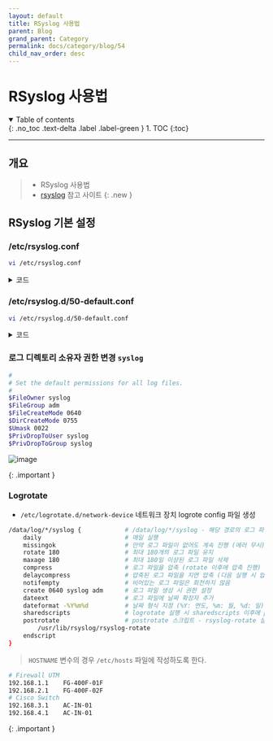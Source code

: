```yaml
---
layout: default
title: RSyslog 사용법
parent: Blog
grand_parent: Category
permalink: docs/category/blog/54
child_nav_order: desc
---
```


# RSyslog 사용법

<details open markdown="block">
  <summary>
    Table of contents
  </summary>
  {: .no_toc .text-delta .label .label-green }
1. TOC
{:toc}
</details>

---
## 개요

> - RSyslog 사용법
> - [rsyslog](https://www.rsyslog.com/downloads/download-v8-stable) 참고 사이트
{: .new }

## RSyslog 기본 설정

### /etc/rsyslog.conf

```bash
vi /etc/rsyslog.conf
```

<details markdown="block">
  <summary>
    코드
  </summary>
  {: .text-delta .label .label-green }

```bash
# /etc/rsyslog.conf configuration file for rsyslog
#
# For more information install rsyslog-doc and see
# /usr/share/doc/rsyslog-doc/html/configuration/index.html
#
# Default logging rules can be found in /etc/rsyslog.d/50-default.conf


#################
#### MODULES ####
#################

module(load="imuxsock") # provides support for local system logging
module(load="immark")  # provides --MARK-- message capability

# provides UDP syslog reception
module(load="imudp")
input(type="imudp" port="514")

# provides TCP syslog reception
#module(load="imtcp")
#input(type="imtcp" port="514")

# provides kernel logging support and enable non-kernel klog messages
module(load="imklog" permitnonkernelfacility="on")

###########################
#### GLOBAL DIRECTIVES ####
###########################

#
# Use traditional timestamp format.
# To enable high precision timestamps, comment out the following line.
#
$ActionFileDefaultTemplate RSYSLOG_TraditionalFileFormat

# Filter duplicated messages
$RepeatedMsgReduction on

#
# Set the default permissions for all log files.
#
$FileOwner syslog
$FileGroup adm
$FileCreateMode 0640
$DirCreateMode 0755
$Umask 0022
$PrivDropToUser syslog
$PrivDropToGroup syslog

#
# Where to place spool and state files
#
$WorkDirectory /var/spool/rsyslog

#
# Include all config files in /etc/rsyslog.d/
#
$IncludeConfig /etc/rsyslog.d/*.conf
```

</details>

### /etc/rsyslog.d/50-default.conf

```bash
vi /etc/rsyslog.d/50-default.conf
```

<details markdown="block">
  <summary>
    코드
  </summary>
  {: .text-delta .label .label-green }

```bash
#  Default rules for rsyslog.
#
#			For more information see rsyslog.conf(5) and /etc/rsyslog.conf

#
# First some standard log files.  Log by facility.
#
auth,authpriv.*			/var/log/auth.log
*.*;auth,authpriv.none		-/var/log/syslog
#cron.*				/var/log/cron.log
#daemon.*			-/var/log/daemon.log
kern.*				-/var/log/kern.log
#lpr.*				-/var/log/lpr.log
mail.*				-/var/log/mail.log
#user.*				-/var/log/user.log

#
# Logging for the mail system.  Split it up so that
# it is easy to write scripts to parse these files.
#
#mail.info			-/var/log/mail.info
#mail.warn			-/var/log/mail.warn
mail.err			/var/log/mail.err

#
# Some "catch-all" log files.
#
#*.=debug;\
#	auth,authpriv.none;\
#	news.none;mail.none	-/var/log/debug
#*.=info;*.=notice;*.=warn;\
#	auth,authpriv.none;\
#	cron,daemon.none;\
#	mail,news.none		-/var/log/messages

#
# Emergencies are sent to everybody logged in.
#
*.emerg				:omusrmsg:*

#
# I like to have messages displayed on the console, but only on a virtual
# console I usually leave idle.
#
#daemon,mail.*;\
#	news.=crit;news.=err;news.=notice;\
#	*.=debug;*.=info;\
#	*.=notice;*.=warn	/dev/tty8

#timezone(id="KST" offset="+09:00")
#template (name="FileFormat" type="string" string="/data/log/%HOSTNAME%/syslog-%$year%%$month%%$day%")
template(name="FileFormat" type="list") {
    constant(value="/data/log/")
    property(name="hostname")
    constant(value="/syslog")
#    property(name="timereported" dateformat="year")
#    property(name="timereported" dateformat="month")
#    property(name="timereported" dateformat="day")
    }
template(name="DateTime" type="list") {
    constant(value="[")
    property(name="timereported" dateformat="year")
    constant(value="-")
    property(name="timereported" dateformat="month")
    constant(value="-")
    property(name="timereported" dateformat="day")
    constant(value=" ")
    property(name="timereported" dateFormat="hour")
    constant(value=":")
    property(name="timereported" dateFormat="minute")
    constant(value=":")
    property(name="timereported" dateFormat="second")
    constant(value="] ")
    property(name="hostname")
    constant(value=" >> ")
    property(name="syslogtag")
    property(name="msg" spifno1stsp="on" )
    property(name="msg" droplastlf="on" )
    constant(value="\n")
    }
*.* ?FileFormat;DateTime
```

</details>

### 로그 디렉토리 소유자 권한 변경 ```syslog```

>
```bash
#
# Set the default permissions for all log files.
#
$FileOwner syslog
$FileGroup adm
$FileCreateMode 0640
$DirCreateMode 0755
$Umask 0022
$PrivDropToUser syslog
$PrivDropToGroup syslog
```
![image](https://user-images.githubusercontent.com/36792594/211438817-9c9c34ca-4a1a-4c49-93ce-67c7e08d6469.png)
>
{: .important }

### Logrotate

- `/etc/logrotate.d/network-device` 네트워크 장치 logrote config 파일 생성

```bash
/data/log/*/syslog {            # /data/log/*/syslog - 해당 경로의 로그 파일에 대한 logrotate 설정
    daily                       # 매일 실행
    missingok                   # 만약 로그 파일이 없어도 계속 진행 (에러 무시)
    rotate 180                  # 최대 180개의 로그 파일 유지
    maxage 180                  # 최대 180일 이상된 로그 파일 삭제
    compress                    # 로그 파일을 압축 (rotate 이후에 압축 진행)
    delaycompress               # 압축된 로그 파일을 지연 압축 (다음 실행 시 압축 진행)
    notifempty                  # 비어있는 로그 파일은 회전하지 않음
    create 0640 syslog adm      # 로그 파일 생성 시 권한 설정
    dateext                     # 로그 파일에 날짜 확장자 추가
    dateformat -%Y%m%d          # 날짜 형식 지정 (%Y: 연도, %m: 월, %d: 일)
    sharedscripts               # logrotate 실행 시 sharedscripts 이후에 postrotate 스크립트 실행
    postrotate                  # postrotate 스크립트 - rsyslog-rotate 실행
        /usr/lib/rsyslog/rsyslog-rotate
    endscript
}
```

> `HOSTNAME` 변수의 경우 `/etc/hosts` 파일에 작성하도록 한다.
```bash
# Firewall UTM
192.168.1.1    FG-400F-01F
192.168.2.1    FG-400F-02F
# Cisco Switch
192.168.3.1    AC-IN-01
192.168.4.1    AC-IN-01
```
>
{: .important }



